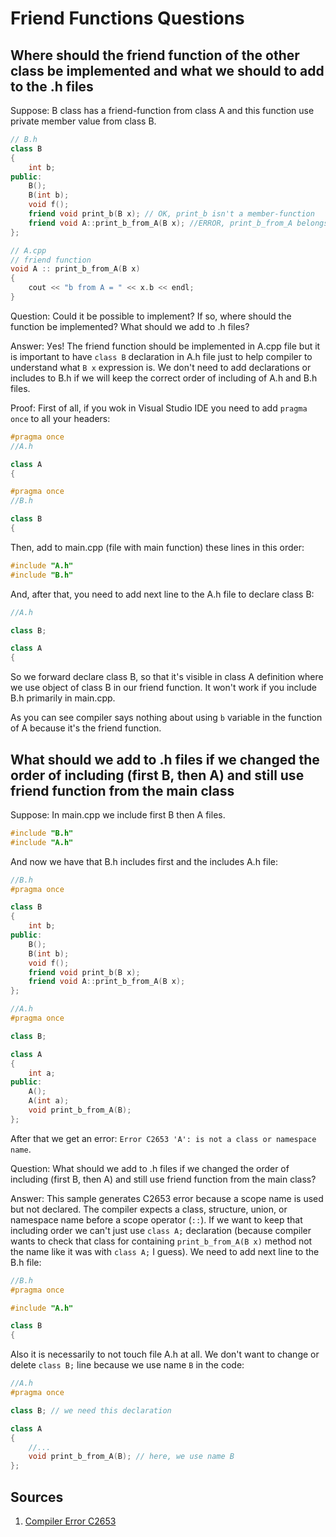 # Friend Functions Questions

## Where should the friend function of the other class be implemented and what we should to add to the .h files

Suppose: B class has a friend-function from class A and this function
use private member value from class B.

```C++
// B.h
class B
{
    int b;
public:
    B();
    B(int b);
    void f();
    friend void print_b(B x); // OK, print_b isn't a member-function
    friend void A::print_b_from_A(B x); //ERROR, print_b_from_A belongs to A class
};

```

```C++
// A.cpp
// friend function
void A :: print_b_from_A(B x)
{
    cout << "b from A = " << x.b << endl;
}
```

Question: Could it be possible to implement? If so, where should the function be implemented? What should we add to .h files?

Answer: Уes! The friend function should be implemented in A.cpp file but it is important to have `class B` declaration in A.h file just to help compiler to understand what `B x` expression is. We don't need to add declarations or includes to B.h if we will keep the correct order of including of A.h and B.h files.

Proof: First of all, if you wok in Visual Studio IDE you need to add `pragma once` to all your headers:

```C++
#pragma once
//A.h

class A
{
```

```C++
#pragma once
//B.h

class B
{
```

Then, add to main.cpp (file with main function) these lines in this order:

```C++
#include "A.h"
#include "B.h"
```

And, after that, you need to add next line to the A.h file to declare class B:

```C++
//A.h

class B;

class A
{
```

So we forward declare class B, so that it's visible in class A definition where we use object of class B in our friend function. It won't work if you include B.h primarily in main.cpp.

As you can see compiler says nothing about using `b` variable in the function of A because it's the friend function.

## What should we add to .h files if we changed the order of including (first B, then A) and still use friend function from the main class

Suppose: In main.cpp we include first B then A files.

```C++
#include "B.h"
#include "A.h"
```

And now we have that B.h includes first and the includes A.h file:

```C++
//B.h
#pragma once

class B
{
	int b;
public:
	B();
	B(int b);
	void f();
	friend void print_b(B x);
	friend void A::print_b_from_A(B x);
};
```

```C++
//A.h
#pragma once

class B;

class A
{
	int a;
public:
	A();
	A(int a);
	void print_b_from_A(B);
};	
```

After that we get an error: `Error C2653 'A': is not a class or namespace name`.

Question: What should we add to .h files if we changed the order of including (first B, then A) and still use friend function from the main class?

Answer: This sample generates C2653 error because a scope name is used but not declared. The compiler expects a class, structure, union, or namespace name before a scope operator (`::`). If we want to keep that including order we can't just use `class A;` declaration (because compiler wants to check that class for containing `print_b_from_A(B x)` method not the name like it was with `class A;` I guess). We need to add next line to the B.h file:

```C++
//B.h
#pragma once

#include "A.h"

class B
{

```

Also it is necessarily  to not touch file A.h at all. We don't want to change or delete `class B;` line because we use name `B` in the code:

```C++
//A.h
#pragma once

class B; // we need this declaration

class A
{
	//...
	void print_b_from_A(B); // here, we use name B 
};	
```

## Sources

1. [Compiler Error C2653](https://docs.microsoft.com/en-us/cpp/error-messages/compiler-errors-2/compiler-error-c2653?view=vs-2019)